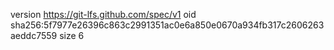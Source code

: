version https://git-lfs.github.com/spec/v1
oid sha256:5f7977e26396c863c2991351ac0e6a850e0670a934fb317c2606263aeddc7559
size 6
